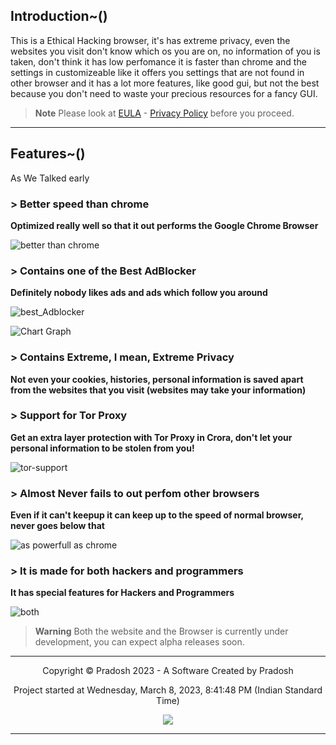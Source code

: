 ## Introduction~()
This is a Ethical Hacking browser, it's has extreme privacy, even the websites you visit don't know which os you are on, no information of you is taken, don't think it has low perfomance it is faster than chrome and the settings in customizeable like it offers you settings that are not found in other browser and it has a lot more features, like good gui, but not the best because you don't need to waste your precious resources for a fancy GUI.

> **Note**
> Please look at [EULA](https://crora-browser.github.io/EULA) - [Privacy Policy](https://crora-browser.github.io/privacy_policy) before you proceed.

---

## Features~()
As We Talked early

### > Better speed than chrome

**Optimized really well so that it out performs the Google Chrome Browser**

![better than chrome](https://user-images.githubusercontent.com/69463173/229420414-9987a843-ddc4-4436-8865-d09ac13e8256.png)

### > Contains one of the Best AdBlocker

**Definitely nobody likes ads and ads which follow you around**

![best_Adblocker](https://user-images.githubusercontent.com/69463173/229422200-26ae6678-435f-4510-989c-cde8cb1e37dc.png)

![Chart Graph](https://user-images.githubusercontent.com/69463173/229422211-9b05edc6-4eb0-48fc-9627-715a6005b044.png)

### > Contains Extreme, I mean, Extreme Privacy

**Not even your cookies, histories, personal information is saved apart from the websites that you visit (websites may take your information)**

### > Support for Tor Proxy

**Get an extra layer protection with Tor Proxy in Crora, don't let your personal information to be stolen from you!**

![tor-support](https://user-images.githubusercontent.com/69463173/229423424-984eb532-7637-4231-8dd2-ec54c4fce3b4.png)

### > Almost Never fails to out perfom other browsers

**Even if it can't keepup it can keep up to the speed of normal browser, never goes below that**

![as powerfull as chrome](https://user-images.githubusercontent.com/69463173/229422703-26f52fe7-f087-4f95-8fb2-cc93b8ed1076.png)

### > It is made for both hackers and programmers

**It has special features for Hackers and Programmers**

![both](https://user-images.githubusercontent.com/69463173/229422876-0761928c-37d5-40d5-bf13-48a0442002a8.png)

> **Warning**
> Both the website and the Browser is currently under development, you can expect alpha releases soon.

---

<p align="center">
Copyright © Pradosh 2023 - A Software Created by Pradosh
</p>
<p align="center">
Project started at Wednesday, March 8, 2023, 8:41:48 PM (Indian Standard Time)
</p>
<p align="center">
<a href="#"><img src="https://hits.seeyoufarm.com/api/count/incr/badge.svg?url=https%3A%2F%2Fcrora-browser.github.io&count_bg=%233498DB&title_bg=%23434343&icon=&icon_color=%23E7E7E7&title=Views&edge_flat=true"/></a>
</p>

---
